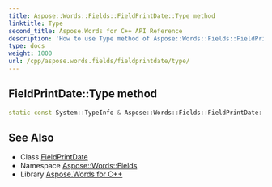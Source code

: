 ```yaml
---
title: Aspose::Words::Fields::FieldPrintDate::Type method
linktitle: Type
second_title: Aspose.Words for C++ API Reference
description: 'How to use Type method of Aspose::Words::Fields::FieldPrintDate class in C++.'
type: docs
weight: 1000
url: /cpp/aspose.words.fields/fieldprintdate/type/
---
```

## FieldPrintDate::Type method




```cpp
static const System::TypeInfo & Aspose::Words::Fields::FieldPrintDate::Type()
```

## See Also

* Class [FieldPrintDate](../)
* Namespace [Aspose::Words::Fields](../../)
* Library [Aspose.Words for C++](../../../)
